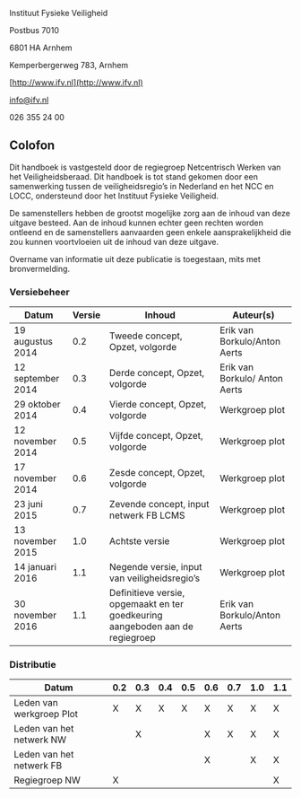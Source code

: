 Instituut Fysieke Veiligheid

Postbus 7010

6801 HA Arnhem

Kemperbergerweg 783, Arnhem

[http://www.ifv.nl](http://www.ifv.nl)

info@ifv.nl

026 355 24 00

## Colofon

Dit handboek is vastgesteld door de regiegroep Netcentrisch Werken van het
Veiligheidsberaad. Dit handboek is tot stand gekomen door een samenwerking tussen de
veiligheidsregio’s in Nederland en het NCC en LOCC, ondersteund door het Instituut Fysieke
Veiligheid.

De samenstellers hebben de grootst mogelijke zorg aan de inhoud van deze uitgave besteed.
Aan de inhoud kunnen echter geen rechten worden ontleend en de samenstellers aanvaarden
geen enkele aansprakelijkheid die zou kunnen voortvloeien uit de inhoud van deze uitgave.

Overname van informatie uit deze publicatie is toegestaan, mits met bronvermelding.

### Versiebeheer

| Datum | Versie | Inhoud | Auteur(s) |
|-------|--------|--------|--------|
| 19 augustus 2014 | 0.2 | Tweede concept, Opzet, volgorde | Erik van Borkulo/Anton Aerts |
| 12 september 2014 | 0.3 | Derde concept, Opzet, volgorde | Erik van Borkulo/ Anton Aerts |
| 29 oktober 2014 | 0.4 | Vierde concept, Opzet, volgorde | Werkgroep plot |
| 12 november 2014 | 0.5 | Vijfde concept, Opzet, volgorde | Werkgroep plot |
| 17 november 2014 | 0.6 | Zesde concept, Opzet, volgorde | Werkgroep plot |
| 23 juni 2015 | 0.7 | Zevende concept, input netwerk FB LCMS | Werkgroep plot |
| 13 november 2015 | 1.0 | Achtste versie | Werkgroep plot |
| 14 januari 2016 | 1.1 | Negende versie, input van veiligheidsregio’s | Werkgroep plot |
| 30 november 2016 | 1.1 | Definitieve versie, opgemaakt en ter goedkeuring aangeboden aan de regiegroep | Erik van Borkulo/Anton Aerts |

### Distributie

| Datum | 0.2 | 0.3 | 0.4 | 0.5 | 0.6 | 0.7 | 1.0 | 1.1 |
|-------|-----|-----|-----|-----|-----|-----|-----|-----|
| Leden van werkgroep Plot | X | X | X | X | X | X | X | X |
| Leden van het netwerk NW |  | X |  |  | X | X | X | X |
| Leden van het netwerk FB |  |  |  |  | X |  | X | X |
| Regiegroep NW | X |  |  |  |  |  |  | X |
